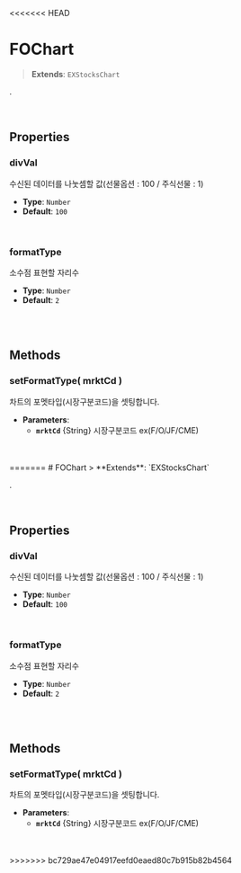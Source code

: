 <<<<<<< HEAD
# FOChart
> **Extends**: `EXStocksChart`

.

<br/>

## Properties


### divVal

수신된 데이터를 나눗셈할 값(선물옵션 : 100 / 주식선물 : 1)

* **Type**: `Number`
* **Default**: `100`

<br/>

### formatType

소수점 표현할 자리수

* **Type**: `Number`
* **Default**: `2`

<br/>
<br/>

## Methods

### setFormatType( mrktCd )

차트의 포멧타입(시장구분코드)을 셋팅합니다.

* **Parameters**: 
	* **`mrktCd`** {String} 시장구분코드 ex(F/O/JF/CME)

<br/>
<br/>
=======
# FOChart
> **Extends**: `EXStocksChart`

.

<br/>

## Properties


### divVal

수신된 데이터를 나눗셈할 값(선물옵션 : 100 / 주식선물 : 1)

* **Type**: `Number`
* **Default**: `100`

<br/>

### formatType

소수점 표현할 자리수

* **Type**: `Number`
* **Default**: `2`

<br/>
<br/>

## Methods

### setFormatType( mrktCd )

차트의 포멧타입(시장구분코드)을 셋팅합니다.

* **Parameters**: 
	* **`mrktCd`** {String} 시장구분코드 ex(F/O/JF/CME)

<br/>
<br/>
>>>>>>> bc729ae47e04917eefd0eaed80c7b915b82b4564
